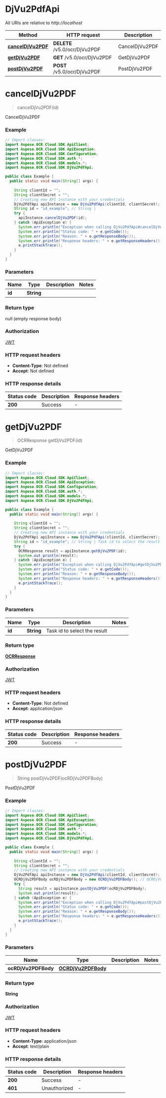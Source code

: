 # DjVu2PdfApi

All URIs are relative to *http://localhost*

| Method | HTTP request | Description |
|------------- | ------------- | -------------|
| [**cancelDjVu2PDF**](DjVu2PdfApi.md#cancelDjVu2PDF) | **DELETE** /v5.0/ocr/DjVu2PDF | CancelDjVu2PDF |
| [**getDjVu2PDF**](DjVu2PdfApi.md#getDjVu2PDF) | **GET** /v5.0/ocr/DjVu2PDF | GetDjVu2PDF |
| [**postDjVu2PDF**](DjVu2PdfApi.md#postDjVu2PDF) | **POST** /v5.0/ocr/DjVu2PDF | PostDjVu2PDF |


<a name="cancelDjVu2PDF"></a>
# **cancelDjVu2PDF**
> cancelDjVu2PDF(id)

CancelDjVu2PDF

### Example
```java
// Import classes:
import Aspose.OCR.Cloud.SDK.ApiClient;
import Aspose.OCR.Cloud.SDK.ApiException;
import Aspose.OCR.Cloud.SDK.Configuration;
import Aspose.OCR.Cloud.SDK.auth.*;
import Aspose.OCR.Cloud.SDK.models.*;
import Aspose.OCR.Cloud.SDK.DjVu2PdfApi;

public class Example {
  public static void main(String[] args) {
    
    String clientId = "";
    String clientSecret = "";
    // Creating new API instance with your credentials
    DjVu2PdfApi apiInstance = new DjVu2PdfApi(clientId, clientSecret);
    String id = "id_example"; // String | 
    try {
      apiInstance.cancelDjVu2PDF(id);
    } catch (ApiException e) {
      System.err.println("Exception when calling DjVu2PdfApi#cancelDjVu2PDF");
      System.err.println("Status code: " + e.getCode());
      System.err.println("Reason: " + e.getResponseBody());
      System.err.println("Response headers: " + e.getResponseHeaders());
      e.printStackTrace();
    }
  }
}
```

### Parameters

| Name | Type | Description  | Notes |
|------------- | ------------- | ------------- | -------------|
| **id** | **String**|  | |

### Return type

null (empty response body)

### Authorization

[JWT](../README.md#JWT)

### HTTP request headers

 - **Content-Type**: Not defined
 - **Accept**: Not defined

### HTTP response details
| Status code | Description | Response headers |
|-------------|-------------|------------------|
| **200** | Success |  -  |

<a name="getDjVu2PDF"></a>
# **getDjVu2PDF**
> OCRResponse getDjVu2PDF(id)

GetDjVu2PDF

### Example
```java
// Import classes:
import Aspose.OCR.Cloud.SDK.ApiClient;
import Aspose.OCR.Cloud.SDK.ApiException;
import Aspose.OCR.Cloud.SDK.Configuration;
import Aspose.OCR.Cloud.SDK.auth.*;
import Aspose.OCR.Cloud.SDK.models.*;
import Aspose.OCR.Cloud.SDK.DjVu2PdfApi;

public class Example {
  public static void main(String[] args) {
    
    String clientId = "";
    String clientSecret = "";
    // Creating new API instance with your credentials
    DjVu2PdfApi apiInstance = new DjVu2PdfApi(clientId, clientSecret);
    String id = "id_example"; // String | Task id to select the result
    try {
      OCRResponse result = apiInstance.getDjVu2PDF(id);
      System.out.println(result);
    } catch (ApiException e) {
      System.err.println("Exception when calling DjVu2PdfApi#getDjVu2PDF");
      System.err.println("Status code: " + e.getCode());
      System.err.println("Reason: " + e.getResponseBody());
      System.err.println("Response headers: " + e.getResponseHeaders());
      e.printStackTrace();
    }
  }
}
```

### Parameters

| Name | Type | Description  | Notes |
|------------- | ------------- | ------------- | -------------|
| **id** | **String**| Task id to select the result | |

### Return type

[**OCRResponse**](OCRResponse.md)

### Authorization

[JWT](../README.md#JWT)

### HTTP request headers

 - **Content-Type**: Not defined
 - **Accept**: application/json

### HTTP response details
| Status code | Description | Response headers |
|-------------|-------------|------------------|
| **200** | Success |  -  |

<a name="postDjVu2PDF"></a>
# **postDjVu2PDF**
> String postDjVu2PDF(ocRDjVu2PDFBody)

PostDjVu2PDF

### Example
```java
// Import classes:
import Aspose.OCR.Cloud.SDK.ApiClient;
import Aspose.OCR.Cloud.SDK.ApiException;
import Aspose.OCR.Cloud.SDK.Configuration;
import Aspose.OCR.Cloud.SDK.auth.*;
import Aspose.OCR.Cloud.SDK.models.*;
import Aspose.OCR.Cloud.SDK.DjVu2PdfApi;

public class Example {
  public static void main(String[] args) {
    
    String clientId = "";
    String clientSecret = "";
    // Creating new API instance with your credentials
    DjVu2PdfApi apiInstance = new DjVu2PdfApi(clientId, clientSecret);
    OCRDjVu2PDFBody ocRDjVu2PDFBody = new OCRDjVu2PDFBody(); // OCRDjVu2PDFBody | 
    try {
      String result = apiInstance.postDjVu2PDF(ocRDjVu2PDFBody);
      System.out.println(result);
    } catch (ApiException e) {
      System.err.println("Exception when calling DjVu2PdfApi#postDjVu2PDF");
      System.err.println("Status code: " + e.getCode());
      System.err.println("Reason: " + e.getResponseBody());
      System.err.println("Response headers: " + e.getResponseHeaders());
      e.printStackTrace();
    }
  }
}
```

### Parameters

| Name | Type | Description  | Notes |
|------------- | ------------- | ------------- | -------------|
| **ocRDjVu2PDFBody** | [**OCRDjVu2PDFBody**](OCRDjVu2PDFBody.md)|  | |

### Return type

**String**

### Authorization

[JWT](../README.md#JWT)

### HTTP request headers

 - **Content-Type**: application/json
 - **Accept**: text/plain

### HTTP response details
| Status code | Description | Response headers |
|-------------|-------------|------------------|
| **200** | Success |  -  |
| **401** | Unauthorized |  -  |

